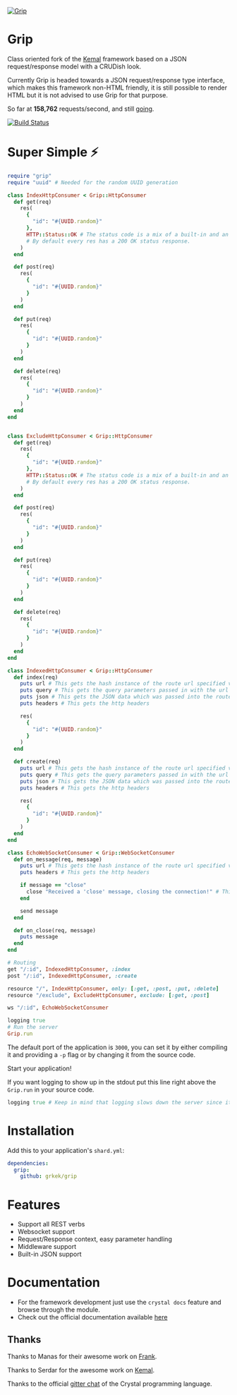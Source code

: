 
[![Grip](https://avatars0.githubusercontent.com/u/44188195?s=200&v=4)](https://github.com/grkek/grip)

# Grip

Class oriented fork of the [Kemal](https://kemalcr.com) framework based on a JSON request/response model with a CRUDish look.

Currently Grip is headed towards a JSON request/response type interface, which makes this framework non-HTML friendly, 
it is still possible to render HTML but it is not advised to use Grip for that purpose.

So far at **158,762** requests/second, and still [going](https://github.com/the-benchmarker/web-frameworks).

[![Build Status](https://travis-ci.org/grkek/grip.svg?branch=master)](https://travis-ci.org/grkek/grip)

# Super Simple ⚡️

```ruby
require "grip"
require "uuid" # Needed for the random UUID generation

class IndexHttpConsumer < Grip::HttpConsumer
  def get(req)
    res(
      {
        "id": "#{UUID.random}"
      },
      HTTP::Status::OK # The status code is a mix of a built-in and an integer,
      # By default every res has a 200 OK status response.
    )
  end

  def post(req)
    res(
      {
        "id": "#{UUID.random}"
      }
    )
  end

  def put(req)
    res(
      {
        "id": "#{UUID.random}"
      }
    )
  end

  def delete(req)
    res(
      {
        "id": "#{UUID.random}"
      }
    )
  end
end


class ExcludeHttpConsumer < Grip::HttpConsumer
  def get(req)
    res(
      {
        "id": "#{UUID.random}"
      },
      HTTP::Status::OK # The status code is a mix of a built-in and an integer,
      # By default every res has a 200 OK status response.
    )
  end

  def post(req)
    res(
      {
        "id": "#{UUID.random}"
      }
    )
  end

  def put(req)
    res(
      {
        "id": "#{UUID.random}"
      }
    )
  end

  def delete(req)
    res(
      {
        "id": "#{UUID.random}"
      }
    )
  end
end

class IndexedHttpConsumer < Grip::HttpConsumer
  def index(req)
    puts url # This gets the hash instance of the route url specified variables
    puts query # This gets the query parameters passed in with the url
    puts json # This gets the JSON data which was passed into the route
    puts headers # This gets the http headers

    res(
      {
        "id": "#{UUID.random}"
      }
    )
  end

  def create(req)
    puts url # This gets the hash instance of the route url specified variables
    puts query # This gets the query parameters passed in with the url
    puts json # This gets the JSON data which was passed into the route
    puts headers # This gets the http headers

    res(
      {
        "id": "#{UUID.random}"
      }
    )
  end
end

class EchoWebSocketConsumer < Grip::WebSocketConsumer
  def on_message(req, message)
    puts url # This gets the hash instance of the route url specified variables
    puts headers # This gets the http headers

    if message == "close"
      close "Received a 'close' message, closing the connection!" # This closes the connection
    end

    send message
  end

  def on_close(req, message)
    puts message
  end
end

# Routing
get "/:id", IndexedHttpConsumer, :index
post "/:id", IndexedHttpConsumer, :create

resource "/", IndexHttpConsumer, only: [:get, :post, :put, :delete]
resource "/exclude", ExcludeHttpConsumer, exclude: [:get, :post]

ws "/:id", EchoWebSocketConsumer

logging true
# Run the server
Grip.run
```

The default port of the application is `3000`, 
you can set it by either compiling it and providing a `-p` flag or
by changing it from the source code.

Start your application!

If you want logging to show up in the stdout put this line right above the `Grip.run` in your source code.

```ruby
logging true # Keep in mind that logging slows down the server since it is an IO bound operation
```

# Installation

Add this to your application's `shard.yml`:

```yaml
dependencies:
  grip:
    github: grkek/grip
```

# Features

- Support all REST verbs
- Websocket support
- Request/Response context, easy parameter handling
- Middleware support
- Built-in JSON support

# Documentation

- For the framework development just use the `crystal docs` feature and browse through the module.
- Check out the official documentation available [here](https://github.com/grkek/grip/blob/master/DOCUMENTATION.md)

## Thanks

Thanks to Manas for their awesome work on [Frank](https://github.com/manastech/frank).

Thanks to Serdar for the awesome work on [Kemal](https://github.com/kemalcr/kemal).

Thanks to the official [gitter chat](https://gitter.im/crystal-lang/crystal#) of the Crystal programming language.

